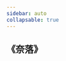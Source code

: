 ```yaml
---
sidebar: auto
collapsable: true
---
```

<!-- ## 《奈落》游戏剧本 -->
## 《奈落》

<!-- ## 华为人才认证学习经历

### [HCIA-AI](/HUAWEI/HCIA-AI) -->